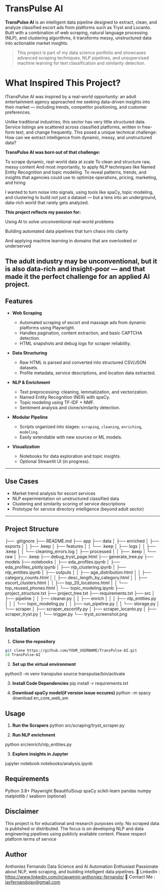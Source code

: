 # TransPulse AI

**TransPulse AI** is an intelligent data pipeline designed to extract, clean, and analyze classified escort ads from platforms such as Tryst and Locanto. Built with a combination of web scraping, natural language processing (NLP), and clustering algorithms, it transforms messy, unstructured data into actionable market insights.

> This project is part of my data science portfolio and showcases advanced scraping techniques, NLP pipelines, and unsupervised machine learning for text classification and similarity detection.

# What Inspired This Project?

ITransPulse AI was inspired by a real-world opportunity: an adult entertainment agency approached me seeking data-driven insights into their market — including trends, competitor positioning, and customer preferences.

Unlike traditional industries, this sector has very little structured data. Service listings are scattered across classified platforms, written in free-form text, and change frequently. This posed a unique technical challenge:
How can we extract intelligence from dynamic, messy, and unstructured data?

**TransPulse AI was born out of that challenge:**

To scrape dynamic, real-world data at scale
To clean and structure raw, messy content
And most importantly, to apply NLP techniques like Named Entity Recognition and topic modeling.
To reveal patterns, trends, and insights that agencies could use to optimize operations, pricing, marketing, and hiring

I wanted to turn noise into signals, using tools like spaCy, topic modeling, and clustering to build not just a dataset — but a lens into an underground, data-rich world that rarely gets analyzed.

**This project reflects my passion for:**

Using AI to solve unconventional real-world problems

Building automated data pipelines that turn chaos into clarity

And applying machine learning in domains that are overlooked or underserved

## The adult industry may be unconventional, but it is also data-rich and insight-poor — and that made it the perfect challenge for an applied AI project.

## Features

- **Web Scraping**

  - Automated scraping of escort and massage ads from dynamic platforms using Playwright.
  - Handles pagination, content extraction, and basic CAPTCHA detection.
  - HTML snapshots and debug logs for scraper reliability.

- **Data Structuring**

  - Raw HTML is parsed and converted into structured CSV/JSON datasets.
  - Profile metadata, service descriptions, and location data extracted.

- **NLP & Enrichment**

  - Text preprocessing: cleaning, lemmatization, and vectorization.
  - Named Entity Recognition (NER) with spaCy.
  - Topic modeling using TF-IDF + NMF.
  - Sentiment analysis and clone/similarity detection.

- **Modular Pipeline**

  - Scripts organized into stages: `scraping`, `cleaning`, `enriching`, `modeling`.
  - Easily extendable with new sources or ML models.

- **Visualization**
  - Notebooks for data exploration and topic insights.
  - Optional Streamlit UI (in progress).

---

## Use Cases

- Market trend analysis for escort services
- NLP experimentation on unstructured classified data
- Clustering and similarity scoring of service descriptions
- Prototype for service directory intelligence (beyond adult sector)

---

## Project Structure

├── .gitignore
├── README.md
├── app
├── data
│ ├── enriched
│ ├── exports
│ │ ├── .keep
│ ├── features
│ │ └── .keep
│ ├── logs
│ │ ├── .keep
│ │ └── cleaning_errors.log
│ ├── processed
│ │ ├── .keep
│ └── raw
│ ├── .keep
├── debug_tryst_page.html
├── generate_tree.py
├── models
├── notebooks
│ ├── eda_profiles.ipynb
│ ├── eda_profiles_plotly.ipynb
│ ├── nlp_clustering.ipynb
│ ├── nlp_entities.ipynb
│ ├── outputs
│ │ ├── age_distribution.html
│ │ ├── category_counts.html
│ │ ├── desc_length_by_category.html
│ │ ├── escort_clusters.html
│ │ ├── top_20_locations.html
│ │ └── top_reused_phones.html
│ └── topic_modeling.ipynb
├── project_structure.txt
├── project_tree.txt
├── requirements.txt
├── src
│ ├── pipeline
│ │ ├── cleaner.py
│ │ ├── enrich
│ │ │ ├── nlp_entities.py
│ │ │ └── topic_modeling.py
│ │ ├── run_pipeline.py
│ │ └── storage.py
│ └── scraper
│ ├── scraper_escortify.py
│ ├── scraper_locanto.py
│ ├── scraper_tryst.py
│ └── trigger.py
└── tryst_screenshot.png

## Installation

1. **Clone the repository**

```bash
git clone https://github.com/YOUR_USERNAME/TransPulse-AI.git
cd TransPulse-AI

```

2. **Set up the virtual environment**

python3 -m venv transpulse
source transpulse/bin/activate

3. **Install Code Dependencies**
   pip install -r requirements.txt

4. **Download spaCy model(if version issue occures)**
   python -m spacy download en_core_web_sm

## Usage

1. **Run the Scrapers**
   python src/scraping/tryst_scraper.py

2. **Run NLP enrichment**

python src/enrich/nlp_entities.py

3. **Explore insights in Jupyter**

jupyter notebook notebooks/analysis.ipynb

## Requirements

Python 3.8+
Playwright
BeautifulSoup
spaCy
scikit-learn
pandas
numpy
matplotlib / seaborn (optional)

## Disclaimer

This project is for educational and research purposes only. No scraped data is published or distributed. The focus is on developing NLP and data engineering pipelines using publicly available content. Please respect platform terms of service

## Author

Anthoniez Fernando
Data Science and AI Automation Enthusiast
Passionate about NLP, web scraping, and building intelligent data pipelines.
🔗 LinkedIn : https://www.linkedin.com/in/jayamini-anthoniez-fernando/
📧 Contact Me : jayfernandojay@gmail.com
